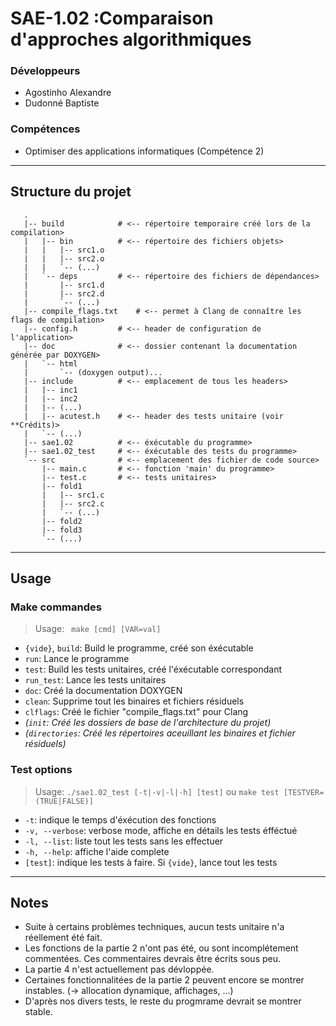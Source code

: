 # SAE-1.02 :Comparaison d'approches algorithmiques

### Développeurs
* Agostinho Alexandre
* Dudonné Baptiste

### Compétences
* Optimiser des applications informatiques (Compétence 2)
---

## Structure du projet
```
   .
   |-- build            # <-- répertoire temporaire créé lors de la compilation>
   |   |-- bin          # <-- répertoire des fichiers objets>
   |   |   |-- src1.o
   |   |   |-- src2.o
   |   |   `-- (...)
   |   `-- deps         # <-- répertoire des fichiers de dépendances>
   |       |-- src1.d
   |       |-- src2.d
   |       `-- (...)
   |-- compile_flags.txt    # <-- permet à Clang de connaître les flags de compilation>
   |-- config.h         # <-- header de configuration de l'application>
   |-- doc              # <-- dossier contenant la documentation générée par DOXYGEN>
   |   `-- html
   |       `-- (doxygen output)...
   |-- include          # <-- emplacement de tous les headers>
   |   |-- inc1
   |   |-- inc2
   |   |-- (...)
   |   |-- acutest.h    # <-- header des tests unitaire (voir **Crédits)>
   |   `-- (...)
   |-- sae1.02          # <-- éxécutable du programme>
   |-- sae1.02_test     # <-- éxécutable des tests du programme>
   `-- src              # <-- emplacement des fichier de code source>
       |-- main.c       # <-- fonction 'main' du programme>
       |-- test.c       # <-- tests unitaires>
       |-- fold1
       |   |-- src1.c
       |   |-- src2.c
       |   `-- (...)
       |-- fold2
       |-- fold3
       `-- (...)
```
---

## Usage
### Make commandes
> Usage: ` make [cmd] [VAR=val]`

* ` {vide} `, ` build `: Build le programme, créé son éxécutable
* ` run `: Lance le programme
* ` test `: Build les tests unitaires, créé l'éxécutable correspondant
* ` run_test `: Lance les tests unitaires
* ` doc `: Créé la documentation DOXYGEN
* ` clean `: Supprime tout les binaires et fichiers résiduels
* ` clflags `: Créé le fichier "compile_flags.txt" pour Clang
* *(` init `: Créé les dossiers de base de l'architecture du projet)*
* *(` directories `: Créé les répertoires aceuillant les binaires et fichier résiduels)*

### Test options
> Usage: ` ./sae1.02_test [-t|-v|-l|-h] [test] ` ou ` make test [TESTVER=(TRUE|FALSE)] `

* ` -t `: indique le temps d'éxécution des fonctions
* ` -v, --verbose `: verbose mode, affiche en détails les tests éfféctué
* ` -l, --list `: liste tout les tests sans les effectuer
* ` -h, --help `: affiche l'aide complete
* ` [test] `: indique les tests à faire. Si `{vide}`, lance tout les tests
---

## Notes
  - Suite à certains problèmes techniques, aucun tests unitaire n'a réellement été fait.
  - Les fonctions de la partie 2 n'ont pas été, ou sont incomplétement commentées. Ces commentaires devrais être écrits sous peu.
  - La partie 4 n'est actuellement pas dévloppée.
  - Certaines fonctionnalitées de la partie 2 peuvent encore se montrer instables. (-> allocation dynamique, affichages, ...)
  - D'après nos divers tests, le reste du progmrame devrait se montrer stable.